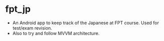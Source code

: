 # fpt_jp

- An Android app to keep track of the Japanese at FPT course. Used for test/exam revision.
- Also to try and follow MVVM architecture. 